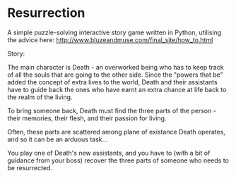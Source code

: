 Resurrection
============

A simple puzzle-solving interactive story game written in Python, utilising the advice here: http://www.bluzeandmuse.com/final_site/how_to.html

Story:

The main character is Death - an overworked being who has to keep track of all the souls that are going to the other side. Since the "powers that be" added the concept of extra lives to the world, Death and their assistants have to guide back the ones who have earnt an extra chance at life back to the realm of the living.

To bring someone back, Death must find the three parts of the person - their memories, their flesh, and their passion for living.

Often, these parts are scattered among plane of existance Death operates, and so it can be an arduous task...

You play one of Death's new assistants, and you have to (with a bit of guidance from your boss) recover the three parts of someone who needs to be resurrected.
